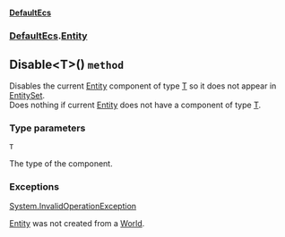 #### [DefaultEcs](./DefaultEcs.md 'DefaultEcs')
### [DefaultEcs](./DefaultEcs.md#DefaultEcs 'DefaultEcs').[Entity](./DefaultEcs-Entity.md 'DefaultEcs.Entity')
## Disable&lt;T&gt;() `method`
Disables the current [Entity](./DefaultEcs-Entity.md 'DefaultEcs.Entity') component of type [T](#DefaultEcs-Entity-Disable-T-()-T 'DefaultEcs.Entity.Disable&lt;T&gt;().T') so it does not appear in [EntitySet](./DefaultEcs-EntitySet.md 'DefaultEcs.EntitySet').  
Does nothing if current [Entity](./DefaultEcs-Entity.md 'DefaultEcs.Entity') does not have a component of type [T](#DefaultEcs-Entity-Disable-T-()-T 'DefaultEcs.Entity.Disable&lt;T&gt;().T').
### Type parameters

<a name='DefaultEcs-Entity-Disable-T-()-T'></a>
`T`

The type of the component.
### Exceptions

[System.InvalidOperationException](https://docs.microsoft.com/en-us/dotnet/api/System.InvalidOperationException 'System.InvalidOperationException')

[Entity](./DefaultEcs-Entity.md 'DefaultEcs.Entity') was not created from a [World](./DefaultEcs-World.md 'DefaultEcs.World').
